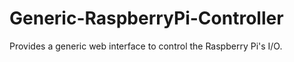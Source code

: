 # Generic-RaspberryPi-Controller
Provides a generic web interface to control the Raspberry Pi's I/O.
